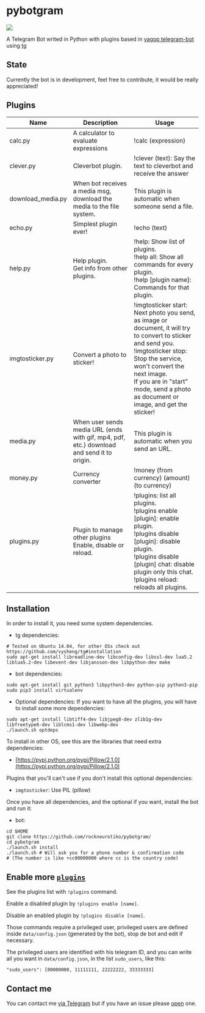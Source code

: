 pybotgram
=========


[![](https://travis-ci.org/rockneurotiko/pybotgram.svg?branch=master)](https://travis-ci.org/rockneurotiko/pybotgram)

A Telegram Bot writed in Python with plugins based in [yagop telegram-bot](https://github.com/yagop/telegram-bot) using [tg](https://github.com/vysheng/tg)


State
----------

Currently the bot is in development, feel free to contribute, it would be really appreciated!


Plugins
---------


| Name | Description | Usage |
| ---- | ----------- | ----- |
| calc.py | A calculator to evaluate expressions | !calc (expression) |
| clever.py | Cleverbot plugin. | !clever (text): Say the text to cleverbot and receive the answer |
| download_media.py | When bot receives a media msg, download the media to the file system. | This plugin is automatic when someone send a file. |
| echo.py | Simplest plugin ever! | !echo (text) |
| help.py | Help plugin.<br>Get info from other plugins. | !help: Show list of plugins.<br>!help all: Show all commands for every plugin.<br>!help [plugin name]: Commands for that plugin. |
| imgtosticker.py | Convert a photo to sticker! | !imgtosticker start: Next photo you send, as image or document, it will try to convert to sticker and send you.<br>!imgtosticker stop: Stop the service, won't convert the next image.<br>If you are in "start" mode, send a photo as document or image, and get the sticker! |
| media.py | When user sends media URL (ends with gif, mp4, pdf, etc.) download and send it to origin. | This plugin is automatic when you send an URL. |
| money.py | Currency converter | !money (from currency) (amount) (to currency) |
| plugins.py | Plugin to manage other plugins<br>Enable, disable or reload. | !plugins: list all plugins.<br>!plugins enable [plugin]: enable plugin.<br>!plugins disable [plugin]: disable plugin.<br>!plugins disable [plugin] chat: disable plugin only this chat.<br>!plugins reload: reloads all plugins. |


Installation
---------

In order to install it, you need some system dependencies.

- tg dependencies:
```
# Tested on Ubuntu 14.04, for other OSs check out https://github.com/vysheng/tg#installation
sudo apt-get install libreadline-dev libconfig-dev libssl-dev lua5.2 liblua5.2-dev libevent-dev libjansson-dev libpython-dev make
```

- bot dependencies:
```
sudo apt-get install git python3 libpython3-dev python-pip python3-pip
sudo pip3 install virtualenv
```

- Optional dependencies:
If you want to have all the plugins, you will have to install some more dependencies:
```
sudo apt-get install libtiff4-dev libjpeg8-dev zlib1g-dev libfreetype6-dev liblcms1-dev libwebp-dev
./launch.sh optdeps
```

To install in other OS, see this are the libraries that need extra dependencies:
- [https://pypi.python.org/pypi/Pillow/2.1.0](https://pypi.python.org/pypi/Pillow/2.1.0)

Plugins that you'll can't use if you don't install this optional dependencies:
- `imgtosticker`: Use PIL (pillow)



Once you have all dependencies, and the optional if you want, install the bot and run it:

- bot:
```
cd $HOME
git clone https://github.com/rockneurotiko/pybotgram/
cd pybotgram
./launch.sh install
./launch.sh # Will ask you for a phone number & confirmation code
# (The number is like +cc00000000 where cc is the country code)
```


Enable more [`plugins`](https://github.com/rockneurotiko/pybotgram/tree/master/plugins)
-------------
See the plugins list with `!plugins` command.

Enable a disabled plugin by `!plugins enable [name]`.

Disable an enabled plugin by `!plugins disable [name]`.

Those commands require a privileged user, privileged users are defined inside `data/config.json` (generated by the bot), stop de bot and edit if necessary.

The privileged users are identified with his telegram ID, and you can write all you want in `data/config.json`, in the list `sudo_users`, like this:
```
"sudo_users": [00000000, 11111111, 22222222, 33333333]
```

Contact me
------------
You can contact me [via Telegram](https://telegram.me/rock_neurotiko) but if you have an issue please [open](https://github.com/rockneurotiko/pybotgram/issues) one.
